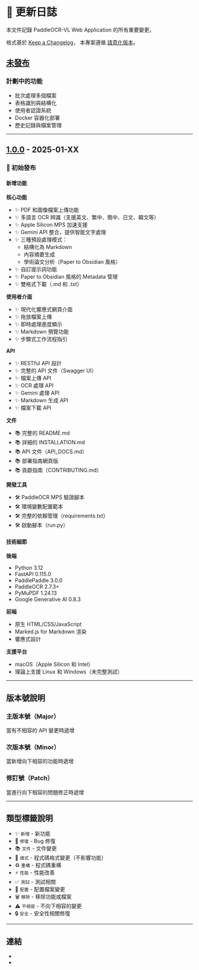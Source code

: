 # 📝 更新日誌

本文件記錄 PaddleOCR-VL Web Application 的所有重要變更。

格式基於 [Keep a Changelog](https://keepachangelog.com/zh-TW/1.0.0/)，
本專案遵循 [語意化版本](https://semver.org/lang/zh-TW/)。

## [未發布]

### 計劃中的功能
- 批次處理多個檔案
- 表格識別與結構化
- 使用者認證系統
- Docker 容器化部署
- 歷史記錄與檔案管理

---

## [1.0.0] - 2025-01-XX

### 🎉 初始發布

#### 新增功能

**核心功能**
- ✨ PDF 和圖像檔案上傳功能
- ✨ 多語言 OCR 辨識（支援英文、繁中、簡中、日文、韓文等）
- ✨ Apple Silicon MPS 加速支援
- ✨ Gemini API 整合，提供智能文字處理
- ✨ 三種預設處理模式：
  - 結構化為 Markdown
  - 內容摘要生成
  - 學術論文分析（Paper to Obsidian 風格）
- ✨ 自訂提示詞功能
- ✨ Paper to Obsidian 風格的 Metadata 管理
- ✨ 雙格式下載（.md 和 .txt）

**使用者介面**
- ✨ 現代化響應式網頁介面
- ✨ 拖放檔案上傳
- ✨ 即時處理進度顯示
- ✨ Markdown 預覽功能
- ✨ 步驟式工作流程指引

**API**
- ✨ RESTful API 設計
- ✨ 完整的 API 文件（Swagger UI）
- ✨ 檔案上傳 API
- ✨ OCR 處理 API
- ✨ Gemini 處理 API
- ✨ Markdown 生成 API
- ✨ 檔案下載 API

**文件**
- 📚 完整的 README.md
- 📚 詳細的 INSTALLATION.md
- 📚 API 文件（API_DOCS.md）
- 📚 部署指南網頁版
- 📚 貢獻指南（CONTRIBUTING.md）

**開發工具**
- 🛠️ PaddleOCR MPS 驗證腳本
- 🛠️ 環境變數配置範本
- 🛠️ 完整的依賴管理（requirements.txt）
- 🛠️ 啟動腳本（run.py）

#### 技術細節

**後端**
- Python 3.12
- FastAPI 0.115.0
- PaddlePaddle 3.0.0
- PaddleOCR 2.7.3+
- PyMuPDF 1.24.13
- Google Generative AI 0.8.3

**前端**
- 原生 HTML/CSS/JavaScript
- Marked.js for Markdown 渲染
- 響應式設計

**支援平台**
- macOS（Apple Silicon 和 Intel）
- 理論上支援 Linux 和 Windows（未完整測試）

---

## 版本號說明

### 主版本號（Major）
當有不相容的 API 變更時遞增

### 次版本號（Minor）
當新增向下相容的功能時遞增

### 修訂號（Patch）
當進行向下相容的問題修正時遞增

---

## 類型標籤說明

- ✨ `新增` - 新功能
- 🐛 `修復` - Bug 修復
- 📚 `文件` - 文件變更
- 🎨 `樣式` - 程式碼格式變更（不影響功能）
- ♻️ `重構` - 程式碼重構
- ⚡ `性能` - 性能改善
- ✅ `測試` - 測試相關
- 🔧 `配置` - 配置檔案變更
- 🗑️ `移除` - 移除功能或檔案
- ⚠️ `不相容` - 不向下相容的變更
- 🔒 `安全` - 安全性相關修復

---

## 連結

- [未發布]: https://github.com/yourusername/PaddleOCR-VL/compare/v1.0.0...HEAD
- [1.0.0]: https://github.com/yourusername/PaddleOCR-VL/releases/tag/v1.0.0

